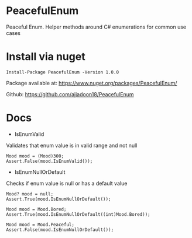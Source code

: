 # PeacefulEnum
Peaceful Enum. Helper methods around C# enumerations for common use cases

# Install via nuget
```
Install-Package PeacefulEnum -Version 1.0.0
```
Package available at: https://www.nuget.org/packages/PeacefulEnum/

Github: https://github.com/ajjadoon18/PeacefulEnum

# Docs
- IsEnumValid

Validates that enum value is in valid range and not null
```
Mood mood = (Mood)300;
Assert.False(mood.IsEnumValid());
```

- IsEnumNullOrDefault

Checks if enum value is null or has a default value
```
Mood? mood = null;
Assert.True(mood.IsEnumNullOrDefault());

Mood mood = Mood.Bored;
Assert.True(mood.IsEnumNullOrDefault((int)Mood.Bored));

Mood mood = Mood.Peaceful;
Assert.False(mood.IsEnumNullOrDefault());

```
